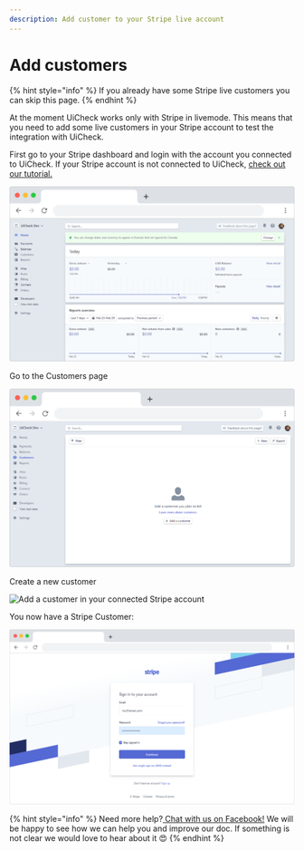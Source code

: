 ```yaml
---
description: Add customer to your Stripe live account
---
```


# Add customers

{% hint style="info" %}
If you already have some Stripe live customers you can skip this page.
{% endhint %}

At the moment UiCheck works only with Stripe in livemode. This means that you need to add some live customers in your Stripe account to test the integration with UiCheck. 

First go to your Stripe dashboard and login with the account you connected to UiCheck. If your Stripe account is not connected to UiCheck, [check out our tutorial.](../create-an-account/connect-your-stripe-account.md)

![Stripe Dashboard](../.gitbook/assets/frame_chrome_mac_light-11.png)

Go to the Customers page

![Stripe customers page](../.gitbook/assets/frame_chrome_mac_light-1%20%281%29.png)

Create a new customer

![Add a customer in your connected Stripe account](../.gitbook/assets/captured-1.gif)

You now have a Stripe Customer:

![](../.gitbook/assets/frame_chrome_mac_light-2.png)

{% hint style="info" %}
Need more help?[ Chat with us on Facebook!](https://m.me/UiCheck) We will be happy to see how we can help you and improve our doc. If something is not clear we would love to hear about it 😍
{% endhint %}


